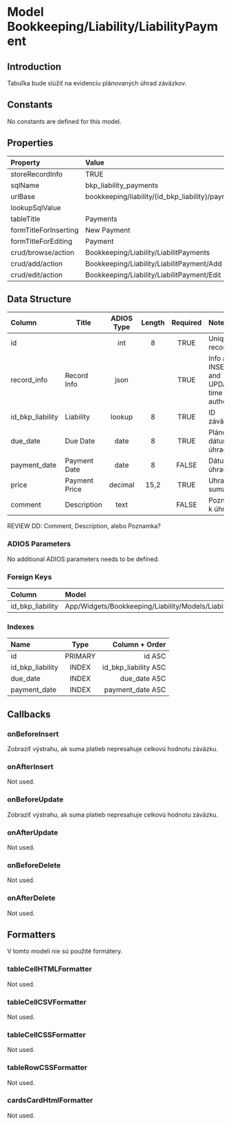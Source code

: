 # Model Bookkeeping/Liability/LiabilityPayment

## Introduction

Tabuľka bude slúžiť na evidenciu plánovaných úhrad záväzkov.

## Constants

No constants are defined for this model.

## Properties

| Property              | Value                                             |
| :-------------------- | :------------------------------------------------ |
| storeRecordInfo       | TRUE                                              |
| sqlName               | bkp_liability_payments                            |
| urlBase               | bookkeeping/liability/{id_bkp_liability}/payments |
| lookupSqlValue        |                                                   |
| tableTitle            | Payments                                          |
| formTitleForInserting | New Payment                                       |
| formTitleForEditing   | Payment                                           |
| crud/browse/action    | Bookkeeping/Liability/LiabilitPayments            |
| crud/add/action       | Bookkeeping/Liability/LiabilitPayment/Add         |
| crud/edit/action      | Bookkeeping/Liability/LiabilitPayment/Edit        |

## Data Structure

| Column           | Title         | ADIOS Type | Length | Required | Notes                                      |
| :--------------- | ------------- | :--------: | :----: | :------: | :----------------------------------------- |
| id               |               |    int     |   8    |   TRUE   | Unique record ID                           |
| record_info      | Record Info   |    json    |        |   TRUE   | Info about INSERT and UPDATE time & author |
| id_bkp_liability | Liability     |   lookup   |   8    |   TRUE   | ID záväzku                                 |
| due_date         | Due Date      |    date    |   8    |   TRUE   | Plánovaný dátum úhrady                     |
| payment_date     | Payment Date  |    date    |   8    |  FALSE   | Dátum úhrady                               |
| price            | Payment Price |  decimal   |  15,2  |   TRUE   | Uhradená suma                              |
| comment          | Description   |    text    |        |  FALSE   | Poznámka k úhrade                          |

REVIEW DD: Comment, Description, alebo Poznamka?

### ADIOS Parameters

No additional ADIOS parameters needs to be defined.

### Foreign Keys

| Column           | Model                                              | Relation | OnUpdate | OnDelete |
| :--------------- | :------------------------------------------------- | :------: | -------- | -------- |
| id_bkp_liability | App/Widgets/Bookkeeping/Liability/Models/Liability |   1:N    | Cascade  | Cascade  |

### Indexes

| Name             |  Type   |       Column + Order |
| :--------------- | :-----: | -------------------: |
| id               | PRIMARY |               id ASC |
| id_bkp_liability |  INDEX  | id_bkp_liability ASC |
| due_date         |  INDEX  |         due_date ASC |
| payment_date     |  INDEX  |     payment_date ASC |

## Callbacks

### onBeforeInsert

Zobraziť výstrahu, ak suma platieb nepresahuje celkovú hodnotu záväzku.

### onAfterInsert

Not used.

### onBeforeUpdate

Zobraziť výstrahu, ak suma platieb nepresahuje celkovú hodnotu záväzku.

### onAfterUpdate

Not used.

### onBeforeDelete

Not used.

### onAfterDelete

Not used.

## Formatters

V tomto modeli nie sú použité formátery.

### tableCellHTMLFormatter

Not used.

### tableCellCSVFormatter

Not used.

### tableCellCSSFormatter

Not used.

### tableRowCSSFormatter

Not used.

### cardsCardHtmlFormatter

Not used.
